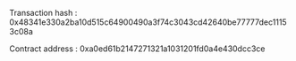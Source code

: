 
Transaction hash : 0x48341e330a2ba10d515c64900490a3f74c3043cd42640be77777dec11153c08a

Contract address : 0xa0ed61b2147271321a1031201fd0a4e430dcc3ce



